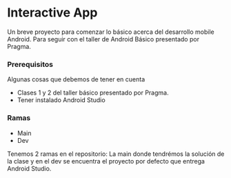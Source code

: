 # Interactive App

Un breve proyecto para comenzar lo básico acerca del desarrollo mobile Android. Para seguir con el taller de Android Básico presentado por Pragma.

### Prerequisitos

Algunas cosas que debemos de tener en cuenta 

* Clases 1 y 2 del taller básico presentado por Pragma. 
* Tener instalado Android Studio

### Ramas

* Main
* Dev

Tenemos 2 ramas en el repositorio: La main donde tendrémos la solución de la clase y en el dev se encuentra el proyecto por defecto que entrega Android Studio.
